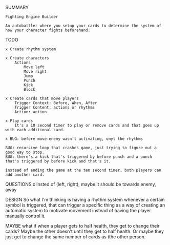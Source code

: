 SUMMARY

    Fighting Engine Builder

    An autobattler where you setup your cards to determine the system of how your character fights beforehand.
TODO
    
    x Create rhythm system
    
    x Create characters
        Actions
            Move left 
            Move right
            Jump
            Punch
            Kick
            Block

    x Create cards that move players
        Trigger Context: Before, When, After
        Trigger Content: actions or rhythms
        Action: action

    x Play cards
        It's a 10 second timer to play or remove cards and that goes up with each additional card.

    x BUG: before move-enemy wasn't activating, onyl the rhythms
    
    BUG: recursive loop that crashes game, just trying to figure out a good way to stop.
    BUG: there's a kick that's triggered by before punch and a punch that's triggered by before kick and that's it.
    
    instead of ending the game at the ten second timer, both players can add another card.

    

QUESTIONS
    x Insted of (left, right), maybe it should be towards enemy, away


DESIGN
    So what I'm thinking is having a rhythm system whenever a certain symbol is triggered, that can trigger a specific thing as a way of creating an automatic system to motivate movement instead of having the player manually control it.


MAYBE
    what if when a player gets to half health, they get to change their cards? Maybe the other doesn't until they get to half health. Or maybe they just get to change the same number of cards as tthe other person.